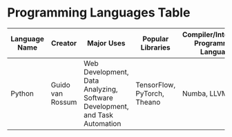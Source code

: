 # Programming Languages Table

| Language Name | Creator | Major Uses | Popular Libraries | Compiler/Interpreter Programming Language | Jobs and Salaries |
| ------------- | ------- | ---------- | ----------------- | ----------------------------------------- | ----------------- |
| Python | Guido van Rossum | Web Development, Data Analyzing, Software Development, and Task Automation | TensorFlow, PyTorch, Theano | Numba, LLVM, Pyjs | Software Engineer, Web Developer, Data Science |
